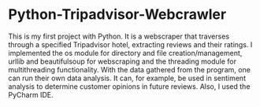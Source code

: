# Python-Tripadvisor-Webcrawler
This is my first project with Python. It is a webscraper that traverses through a specified Tripadvisor hotel, extracting reviews and their ratings.
I implemented the os module for directory and file creation/management, urllib and beautifulsoup for webscraping and the threading module for multithreading functionality. 
With the data gathered from the program, one can run their own data analysis. It can, for example, be used in sentiment analysis to determine customer opinions in future reviews.
Also, I used the PyCharm IDE.
